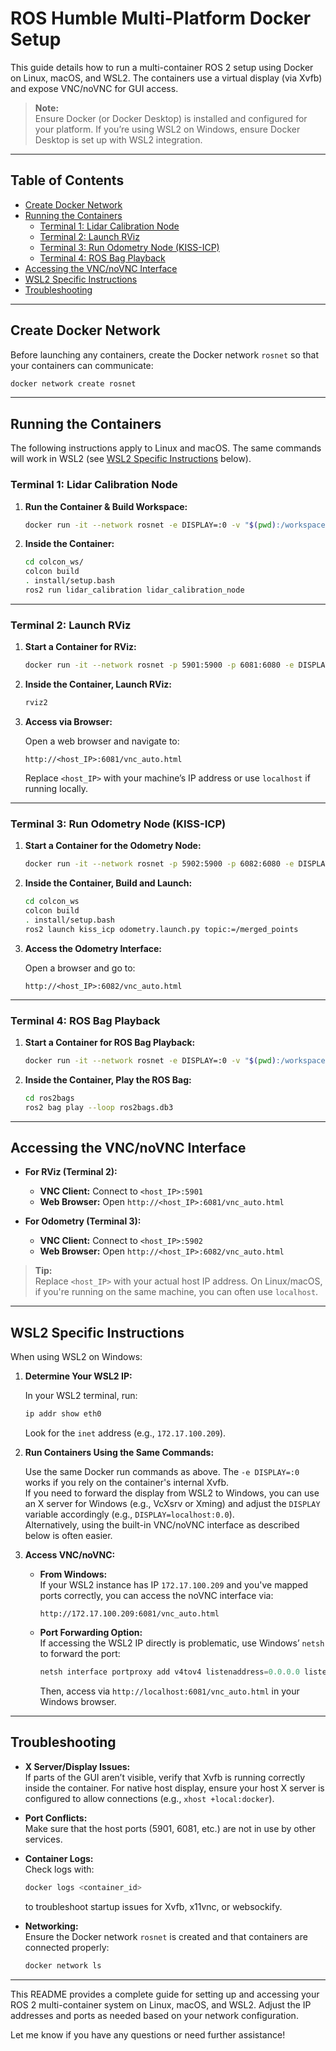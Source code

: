 # ROS Humble Multi-Platform Docker Setup

This guide details how to run a multi-container ROS 2 setup using Docker on Linux, macOS, and WSL2. The containers use a virtual display (via Xvfb) and expose VNC/noVNC for GUI access.

> **Note:**  
> Ensure Docker (or Docker Desktop) is installed and configured for your platform. If you’re using WSL2 on Windows, ensure Docker Desktop is set up with WSL2 integration.

---

## Table of Contents

- [Create Docker Network](#create-docker-network)
- [Running the Containers](#running-the-containers)
  - [Terminal 1: Lidar Calibration Node](#terminal-1-lidar-calibration-node)
  - [Terminal 2: Launch RViz](#terminal-2-launch-rviz)
  - [Terminal 3: Run Odometry Node (KISS-ICP)](#terminal-3-run-odometry-node-kiss-icp)
  - [Terminal 4: ROS Bag Playback](#terminal-4-ros-bag-playback)
- [Accessing the VNC/noVNC Interface](#accessing-the-vncnovnc-interface)
- [WSL2 Specific Instructions](#wsl2-specific-instructions)
- [Troubleshooting](#troubleshooting)

---

## Create Docker Network

Before launching any containers, create the Docker network `rosnet` so that your containers can communicate:

```bash
docker network create rosnet
```

---

## Running the Containers

The following instructions apply to Linux and macOS. The same commands will work in WSL2 (see [WSL2 Specific Instructions](#wsl2-specific-instructions) below).

### Terminal 1: Lidar Calibration Node

1. **Run the Container & Build Workspace:**

   ```bash
   docker run -it --network rosnet -e DISPLAY=:0 -v "$(pwd):/workspace/" mayakshanesht/ros_humble_multi_plt_final:latest
   ```

2. **Inside the Container:**

   ```bash
   cd colcon_ws/
   colcon build
   . install/setup.bash
   ros2 run lidar_calibration lidar_calibration_node
   ```

---

### Terminal 2: Launch RViz

1. **Start a Container for RViz:**

   ```bash
   docker run -it --network rosnet -p 5901:5900 -p 6081:6080 -e DISPLAY=:0 -v "$(pwd):/workspace/" mayakshanesht/ros_humble_multi_plt_final:latest
   ```

2. **Inside the Container, Launch RViz:**

   ```bash
   rviz2
   ```

3. **Access via Browser:**

   Open a web browser and navigate to:
   ```
   http://<host_IP>:6081/vnc_auto.html
   ```
   Replace `<host_IP>` with your machine’s IP address or use `localhost` if running locally.

---

### Terminal 3: Run Odometry Node (KISS-ICP)

1. **Start a Container for the Odometry Node:**

   ```bash
   docker run -it --network rosnet -p 5902:5900 -p 6082:6080 -e DISPLAY=:0 -v "$(pwd):/workspace/" mayakshanesht/ros_humble_multi_plt_final:latest
   ```

2. **Inside the Container, Build and Launch:**

   ```bash
   cd colcon_ws
   colcon build
   . install/setup.bash
   ros2 launch kiss_icp odometry.launch.py topic:=/merged_points
   ```

3. **Access the Odometry Interface:**

   Open a browser and go to:
   ```
   http://<host_IP>:6082/vnc_auto.html
   ```

---

### Terminal 4: ROS Bag Playback

1. **Start a Container for ROS Bag Playback:**

   ```bash
   docker run -it --network rosnet -e DISPLAY=:0 -v "$(pwd):/workspace/" mayakshanesht/ros_humble_multi_plt_final:latest
   ```

2. **Inside the Container, Play the ROS Bag:**

   ```bash
   cd ros2bags
   ros2 bag play --loop ros2bags.db3
   ```

---

## Accessing the VNC/noVNC Interface

- **For RViz (Terminal 2):**
  - **VNC Client:** Connect to `<host_IP>:5901`
  - **Web Browser:** Open `http://<host_IP>:6081/vnc_auto.html`

- **For Odometry (Terminal 3):**
  - **VNC Client:** Connect to `<host_IP>:5902`
  - **Web Browser:** Open `http://<host_IP>:6082/vnc_auto.html`

> **Tip:**  
> Replace `<host_IP>` with your actual host IP address. On Linux/macOS, if you're running on the same machine, you can often use `localhost`.

---

## WSL2 Specific Instructions

When using WSL2 on Windows:

1. **Determine Your WSL2 IP:**

   In your WSL2 terminal, run:
   ```bash
   ip addr show eth0
   ```
   Look for the `inet` address (e.g., `172.17.100.209`).

2. **Run Containers Using the Same Commands:**

   Use the same Docker run commands as above. The `-e DISPLAY=:0` works if you rely on the container's internal Xvfb.  
   If you need to forward the display from WSL2 to Windows, you can use an X server for Windows (e.g., VcXsrv or Xming) and adjust the `DISPLAY` variable accordingly (e.g., `DISPLAY=localhost:0.0`).  
   Alternatively, using the built-in VNC/noVNC interface as described below is often easier.

3. **Access VNC/noVNC:**

   - **From Windows:**  
     If your WSL2 instance has IP `172.17.100.209` and you've mapped ports correctly, you can access the noVNC interface via:
     ```
     http://172.17.100.209:6081/vnc_auto.html
     ```
   - **Port Forwarding Option:**  
     If accessing the WSL2 IP directly is problematic, use Windows’ `netsh` to forward the port:
     ```powershell
     netsh interface portproxy add v4tov4 listenaddress=0.0.0.0 listenport=6081 connectaddress=172.17.100.209 connectport=6081
     ```
     Then, access via `http://localhost:6081/vnc_auto.html` in your Windows browser.

---

## Troubleshooting

- **X Server/Display Issues:**  
  If parts of the GUI aren’t visible, verify that Xvfb is running correctly inside the container. For native host display, ensure your host X server is configured to allow connections (e.g., `xhost +local:docker`).

- **Port Conflicts:**  
  Make sure that the host ports (5901, 6081, etc.) are not in use by other services.

- **Container Logs:**  
  Check logs with:
  ```bash
  docker logs <container_id>
  ```
  to troubleshoot startup issues for Xvfb, x11vnc, or websockify.

- **Networking:**  
  Ensure the Docker network `rosnet` is created and that containers are connected properly:
  ```bash
  docker network ls
  ```

---

This README provides a complete guide for setting up and accessing your ROS 2 multi-container system on Linux, macOS, and WSL2. Adjust the IP addresses and ports as needed based on your network configuration. 

Let me know if you have any questions or need further assistance!